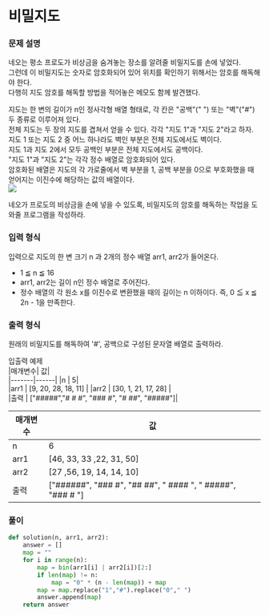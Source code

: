 # 비밀지도


### 문제 설명

네오는 평소 프로도가 비상금을 숨겨놓는 장소를 알려줄 비밀지도를 손에 넣었다.           
그런데 이 비밀지도는 숫자로 암호화되어 있어 위치를 확인하기 위해서는 암호를 해독해야 한다.      
다행히 지도 암호를 해독할 방법을 적어놓은 메모도 함께 발견했다.         
                 
지도는 한 변의 길이가 n인 정사각형 배열 형태로, 각 칸은 "공백"(" ") 또는 "벽"("#") 두 종류로 이루어져 있다.              
전체 지도는 두 장의 지도를 겹쳐서 얻을 수 있다. 각각 "지도 1"과 "지도 2"라고 하자.            
지도 1 또는 지도 2 중 어느 하나라도 벽인 부분은 전체 지도에서도 벽이다.          
지도 1과 지도 2에서 모두 공백인 부분은 전체 지도에서도 공백이다.                  
"지도 1"과 "지도 2"는 각각 정수 배열로 암호화되어 있다.             
암호화된 배열은 지도의 각 가로줄에서 벽 부분을 1, 공백 부분을 0으로 부호화했을 때 얻어지는 이진수에 해당하는 값의 배열이다.              
<img src=https://user-images.githubusercontent.com/63505110/133547847-7aa67d40-f2c3-4666-a32f-e5af8d425e7a.png>

              
네오가 프로도의 비상금을 손에 넣을 수 있도록, 비밀지도의 암호를 해독하는 작업을 도와줄 프로그램을 작성하라.            

### 입력 형식
입력으로 지도의 한 변 크기 n 과 2개의 정수 배열 arr1, arr2가 들어온다.
 
+ 1 ≦ n ≦ 16
+ arr1, arr2는 길이 n인 정수 배열로 주어진다.
+ 정수 배열의 각 원소 x를 이진수로 변환했을 때의 길이는 n 이하이다. 즉, 0 ≦ x ≦ 2n - 1을 만족한다.
### 출력 형식
원래의 비밀지도를 해독하여 '#', 공백으로 구성된 문자열 배열로 출력하라.      
          
입출력 예제      
|매개변수|	 값|    
|-------|------|
|n	     |   5|           
|arr1	|    [9, 20, 28, 18, 11]    |
|arr2	 |   [30, 1, 21, 17, 28]     |    
|출력	  |  ["#####","# # #", "### #", "# ##", "#####"]|     
           
|매개변수	| 값|
|-------|-----|
|n	       | 6  |   
|arr1	   | [46, 33, 33 ,22, 31, 50]|       
|arr2	   | [27 ,56, 19, 14, 14, 10] |          
|출력	   | ["######", "### #", "## ##", " #### ", " #####", "### # "]|          

### 풀이
```python
def solution(n, arr1, arr2):
    answer = []
    map = ""
    for i in range(n):
        map = bin(arr1[i] | arr2[i])[2:] 
        if len(map) != n:
            map = "0" * (n - len(map)) + map
        map = map.replace("1","#").replace("0"," ")
        answer.append(map)
    return answer
```
